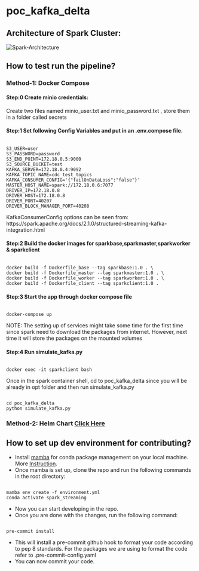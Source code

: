 # poc_kafka_delta

## Architecture of Spark Cluster:

![Spark-Architecture](https://github.com/keenborder786/poc_kafka_delta/blob/d14b04ab5791a5eb3ca15d7fc6a88d493df95a9f/diagrams/Spark_Architecture.drawio.png)

## How to test run the pipeline?

### Method-1: Docker Compose

#### Step:0 Create minio credentials:

<p> Create two files named minio_user.txt and minio_password.txt , store them in a folder called secrets </p>


#### Step:1 Set following Config Variables and put in an .env.compose file.

```console

S3_USER=user
S3_PASSWORD=password
S3_END_POINT=172.18.0.5:9000
S3_SOURCE_BUCKET=test
KAFKA_SERVER=172.18.0.4:9092
KAFKA_TOPIC_NAME=cdc_test_topics
KAFKA_CONSUMER_CONFIG='{"failOnDataLoss":"false"}'
MASTER_HOST_NAME=spark://172.18.0.6:7077
DRIVER_IP=172.18.0.8
DRIVER_HOST=172.18.0.8
DRIVER_PORT=40207
DRIVER_BLOCK_MANAGER_PORT=40208

```
<p> KafkaConsumerConfig options can be seen from: https://spark.apache.org/docs/2.1.0/structured-streaming-kafka-integration.html </p>


#### Step:2 Build the docker images for sparkbase,sparkmaster,sparkworker & sparkclient

```console

docker build -f Dockerfile_base --tag sparkbase:1.0 . \
docker build -f Dockerfile_master --tag sparkmaster:1.0 . \
docker build -f Dockerfile_worker --tag sparkworker:1.0 . \
docker build -f Dockerfile_client --tag sparkclient:1.0 .

```

#### Step:3 Start the app through docker compose file

```console

docker-compose up

```
<p> NOTE: The setting up of services might take some time for the first time since spark need to download the packages from internet. However, next time it will store the packages on the mounted volumes </p>

#### Step:4 Run simulate_kafka.py

```console

docker exec -it sparkclient bash

```
<p> Once in the spark container shell, cd to poc_kafka_delta since you will be already in opt folder and then run simulate_kafka.py

```console

cd poc_kafka_delta
python simulate_kafka.py

```

### Method-2: Helm Chart [Click Here](https://github.com/keenborder786/poc_kafka_delta/tree/main/spark-application)

## How to set up dev environment for contributing?

  - Install [mamba](https://github.com/conda-forge/miniforge#mambaforge) for conda package management on your local machine. More [Instruction](https://mamba.readthedocs.io/en/latest/installation.html).
  - Once mamba is set up, clone the repo and run the following commands in the root directory: 
  ```console
  
  mamba env create -f environment.yml
  conda activate spark_streaming

  ```
  - Now you can start developing in the repo.
  - Once you are done with the changes, run the following command:
  
  ```console

  pre-commit install

  ```
  - This will install a pre-commit github hook to format your code according to pep 8 standards. For the packages we are using to format the code refer   to .pre-commit-config.yaml
   - You can now commit your code.
